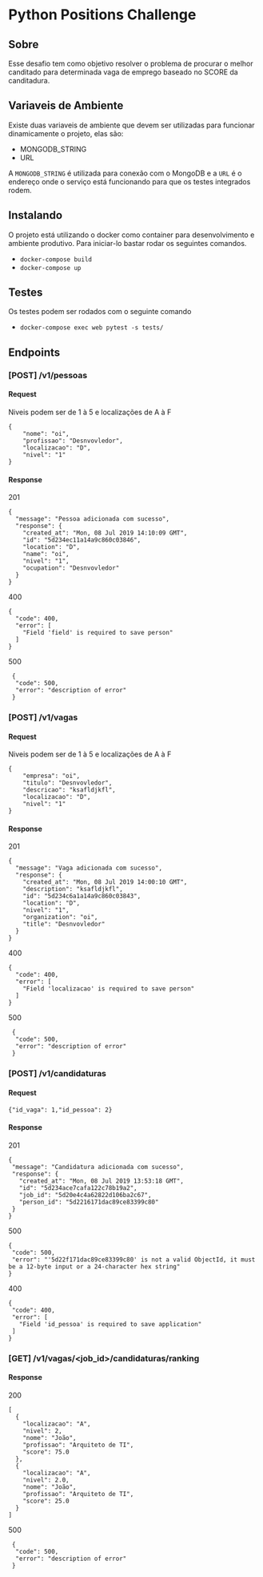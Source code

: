 # Python Positions Challenge

## Sobre

Esse desafio tem como objetivo resolver o problema de procurar o melhor canditado para determinada vaga de emprego baseado no SCORE da canditadura.

## Variaveis de Ambiente

Existe duas variaveis de ambiente que devem ser utilizadas para funcionar dinamicamente o projeto, elas são:

- MONGODB_STRING
- URL

A `MONGODB_STRING` é utilizada para conexão com o MongoDB e a `URL` é o endereço onde o serviço está funcionando para que os testes integrados rodem.

## Instalando

O projeto está utilizando o docker como container para desenvolvimento e ambiente produtivo. Para iniciar-lo bastar rodar os seguintes comandos.

- `docker-compose build`
- `docker-compose up`

## Testes

Os testes podem ser rodados com o seguinte comando

- `docker-compose exec web pytest -s tests/`

## Endpoints

### [POST] /v1/pessoas

#### Request

Niveis podem ser de 1 à 5 e localizações de A à F

```
{
	"nome": "oi",
	"profissao": "Desnvovledor",
	"localizacao": "D",
	"nivel": "1"
}
```

#### Response

201 

```
{
  "message": "Pessoa adicionada com sucesso",
  "response": {
    "created_at": "Mon, 08 Jul 2019 14:10:09 GMT",
    "id": "5d234ec11a14a9c860c03846",
    "location": "D",
    "name": "oi",
    "nivel": "1",
    "ocupation": "Desnvovledor"
  }
}
```

400

```
{
  "code": 400,
  "error": [
    "Field 'field' is required to save person"
  ]
}
```

500

```
 {
  "code": 500,
  "error": "description of error"
 }
```

### [POST] /v1/vagas

#### Request

Niveis podem ser de 1 à 5 e localizações de A à F

```
{
	"empresa": "oi",
	"titulo": "Desnvovledor",
	"descricao": "ksafldjkfl",
	"localizacao": "D",
	"nivel": "1"
}
```

#### Response

201 

```
{
  "message": "Vaga adicionada com sucesso",
  "response": {
    "created_at": "Mon, 08 Jul 2019 14:00:10 GMT",
    "description": "ksafldjkfl",
    "id": "5d234c6a1a14a9c860c03843",
    "location": "D",
    "nivel": "1",
    "organization": "oi",
    "title": "Desnvovledor"
  }
}
```

400

```
{
  "code": 400,
  "error": [
    "Field 'localizacao' is required to save person"
  ]
}
```

500

```
 {
  "code": 500,
  "error": "description of error"
 }
```

### [POST] /v1/candidaturas

#### Request

```
{"id_vaga": 1,"id_pessoa": 2}
```

#### Response

 201

 ```
 {
  "message": "Candidatura adicionada com sucesso",
  "response": {
    "created_at": "Mon, 08 Jul 2019 13:53:18 GMT",
    "id": "5d234ace7cafa122c78b19a2",
    "job_id": "5d20e4c4a62822d106ba2c67",
    "person_id": "5d2216171dac89ce83399c80"
  }
 }
 ```

 500

 ```
 {
  "code": 500,
  "error": "'5d22f171dac89ce83399c80' is not a valid ObjectId, it must be a 12-byte input or a 24-character hex string"
 }
 ```

 400

 ```
 {
  "code": 400,
  "error": [
    "Field 'id_pessoa' is required to save application"
  ]
 }
 ```

### [GET] /v1/vagas/<job_id>/candidaturas/ranking

#### Response

200

```
[
  {
    "localizacao": "A",
    "nivel": 2,
    "nome": "João",
    "profissao": "Arquiteto de TI",
    "score": 75.0
  },
  {
    "localizacao": "A",
    "nivel": 2.0,
    "nome": "João",
    "profissao": "Arquiteto de TI",
    "score": 25.0
  }
]
```

500

```
 {
  "code": 500,
  "error": "description of error"
 }
```

